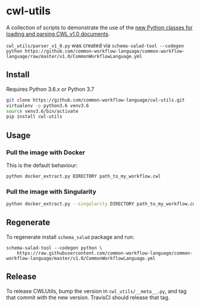 # cwl-utils

A collection of scripts to demonstrate the use of the [new Python classes for loading and parsing CWL v1.0 documents](https://github.com/common-workflow-language/cwl-utils/blob/master/cwl_utils/parser_v1_0.py).


`cwl_utils/parser_v1_0.py` was created via
`schema-salad-tool --codegen python https://github.com/common-workflow-language/common-workflow-language/raw/master/v1.0/CommonWorkflowLanguage.yml`

## Install

Requires Python 3.6.x or Python 3.7

``` bash
git clone https://github.com/common-workflow-language/cwl-utils.git
virtualenv -p python3.6 venv3.6
source venv3.6/bin/activate
pip install cwl-utils
```

## Usage

### Pull the image with Docker

This is the default behaviour:

```bash
python docker_extract.py DIRECTORY path_to_my_workflow.cwl
```

### Pull the image with Singularity

```bash
python docker_extract.py --singularity DIRECTORY path_to_my_workflow.cwl
```

## Regenerate

To regenerate install `schema_salad` package and run:

```
schema-salad-tool --codegen python \
    https://raw.githubusercontent.com/common-workflow-language/common-workflow-language/master/v1.0/CommonWorkflowLanguage.yml
```

## Release

To release CWLUtils, bump the version in `cwl_utils/__meta__.py`, and tag that commit with the new version. TravisCI should release that tag.
